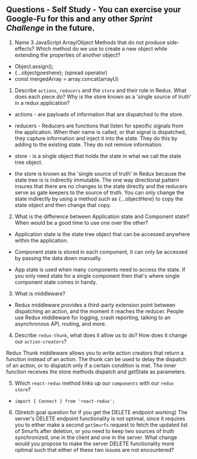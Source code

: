 ## Questions - Self Study - You can exercise your Google-Fu for this and any other _Sprint Challenge_ in the future.

1.  Name 3 JavaScript Array/Object Methods that do not produce side-effects? Which method do we use to create a new object while extending the properties of another object?

- Object.assign();
- {...objectgoeshere}; (spread operator)
- const mergedArray = array.concat(arrayU)

1.  Describe `actions`, `reducers` and the `store` and their role in Redux. What does each piece do? Why is the store known as a 'single source of truth' in a redux application?

- actions - are payloads of information that are dispatched to the store.
- reducers - Reducers are functions that listen for specific signals from the application. When their name is called, or that signal is dispatched, they capture information and inject it into the state. They do this by adding to the existing state. They do not remove information. 
- store - is a single object that holds the state in what we call the state tree object.

- the store is known as the 'single source of truth' in Redux because the state tree is is indirectly immutable.  The one way directional pattern insures that there are no changes to the state directly and the reducers serve as gate keepers to the source of truth.  You can only change the state indirectly by using a method such as {...objectHere} to copy the state object and then change that copy. 


2.  What is the difference between Application state and Component state? When would be a good time to use one over the other?

- Application state is the state tree object that can be accessed anywhere within the application.

- Component state is stored in each component, it can only be accessed by passing the data down manually.

- App state is used when many components need to access the state.  If you only need state for a single component then that's where single component state comes in handy.

3.  What is middleware?

- Redux middleware provides a third-party extension point between dispatching an action, and the moment it reaches the reducer. People use Redux middleware for logging, crash reporting, talking to an asynchronous API, routing, and more.

4.  Describe `redux-thunk`, what does it allow us to do? How does it change our `action-creators`?

Redux Thunk middleware allows you to write action creators that return a function instead of an action. The thunk can be used to delay the dispatch of an action, or to dispatch only if a certain condition is met. The inner function receives the store methods dispatch and getState as parameters.


5.  Which `react-redux` method links up our `components` with our `redux store`?

 - ```import { Connect } from 'react-redux';```

6. (Stretch goal question for if you get the DELETE endpoint working) The server's DELETE endpoint functionality is not optimal, since it requires you to either make a second `getSmurfs` request to fetch the updated list of Smurfs after deletion, or you need to keep two sources of truth synchronized, one in the client and one in the server. What change would you propose to make the server DELETE functionality more optimal such that either of these two issues are not encountered?
